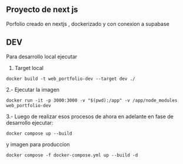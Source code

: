 ## Proyecto de next js

Porfolio creado en nextjs , dockerizado y con conexion a supabase

## DEV
Para desarrollo local ejecutar
1. Target local
```
docker build -t web_portfolio-dev --target dev ./
```
2.- Ejecutar la imagen
```
docker run -it -p 3000:3000 -v "$(pwd):/app" -v /app/node_modules web_portfolio-dev
```

3.- Luego de realizar esos procesos de ahora en adelante en fase de desarrollo ejecutar:
```
docker compose up --build
```
y  imagen para produccion 
```
docker compose -f docker-compose.yml up --build -d
```

